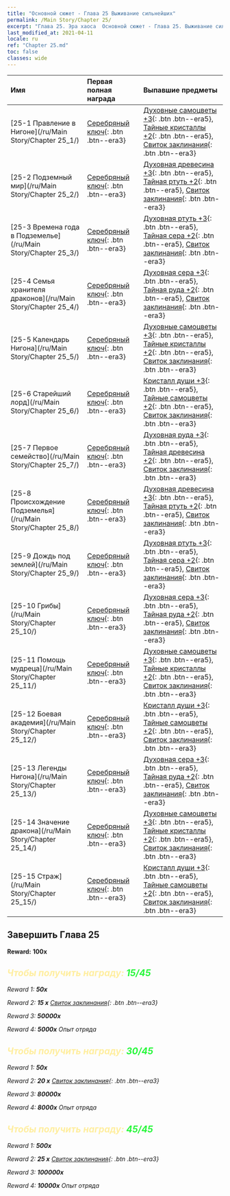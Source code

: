 ```yaml
---
title: "Основной сюжет - Глава 25 Выживание сильнейших"
permalink: /Main Story/Chapter 25/
excerpt: "Глава 25. Эра хаоса  Основной сюжет - Глава 25. Выживание сильнейших"
last_modified_at: 2021-04-11
locale: ru
ref: "Chapter 25.md"
toc: false
classes: wide
---
```


  | Имя |  Первая полная награда | Выпавшие предметы |
  |:------------|:------------|:------------| 
  | [25-1 Правление в Нигоне](/ru/Main Story/Chapter 25_1/) | [Серебряный ключ](/ru/Items/con_693/){: .btn .btn--era3} | [Духовные самоцветы +3](/ru/Items/mat_86/){: .btn .btn--era5}, [Тайные кристаллы +2](/ru/Items/mat_80/){: .btn .btn--era5}, [Свиток заклинания](/ru/Items/con_694/){: .btn .btn--era3} |
  | [25-2 Подземный мир](/ru/Main Story/Chapter 25_2/) | [Серебряный ключ](/ru/Items/con_693/){: .btn .btn--era3} | [Духовная древесина +3](/ru/Items/mat_83/){: .btn .btn--era5}, [Тайная ртуть +2](/ru/Items/mat_77/){: .btn .btn--era5}, [Свиток заклинания](/ru/Items/con_694/){: .btn .btn--era3} |
  | [25-3 Времена года в Подземелье](/ru/Main Story/Chapter 25_3/) | [Серебряный ключ](/ru/Items/con_693/){: .btn .btn--era3} | [Духовная ртуть +3](/ru/Items/mat_84/){: .btn .btn--era5}, [Тайная сера +2](/ru/Items/mat_78/){: .btn .btn--era5}, [Свиток заклинания](/ru/Items/con_694/){: .btn .btn--era3} |
  | [25-4 Семья хранителя драконов](/ru/Main Story/Chapter 25_4/) | [Серебряный ключ](/ru/Items/con_693/){: .btn .btn--era3} | [Духовная сера +3](/ru/Items/mat_85/){: .btn .btn--era5}, [Тайная руда +2](/ru/Items/mat_75/){: .btn .btn--era5}, [Свиток заклинания](/ru/Items/con_694/){: .btn .btn--era3} |
  | [25-5 Календарь Нигона](/ru/Main Story/Chapter 25_5/) | [Серебряный ключ](/ru/Items/con_693/){: .btn .btn--era3} | [Духовные самоцветы +3](/ru/Items/mat_86/){: .btn .btn--era5}, [Тайные кристаллы +2](/ru/Items/mat_80/){: .btn .btn--era5}, [Свиток заклинания](/ru/Items/con_694/){: .btn .btn--era3} |
  | [25-6 Старейший лорд](/ru/Main Story/Chapter 25_6/) | [Серебряный ключ](/ru/Items/con_693/){: .btn .btn--era3} | [Кристалл души +3](/ru/Items/mat_87/){: .btn .btn--era5}, [Тайные самоцветы +2](/ru/Items/mat_79/){: .btn .btn--era5}, [Свиток заклинания](/ru/Items/con_694/){: .btn .btn--era3} |
  | [25-7 Первое семейство](/ru/Main Story/Chapter 25_7/) | [Серебряный ключ](/ru/Items/con_693/){: .btn .btn--era3} | [Духовная руда +3](/ru/Items/mat_82/){: .btn .btn--era5}, [Тайная древесина +2](/ru/Items/mat_76/){: .btn .btn--era5}, [Свиток заклинания](/ru/Items/con_694/){: .btn .btn--era3} |
  | [25-8 Происхождение Подземелья](/ru/Main Story/Chapter 25_8/) | [Серебряный ключ](/ru/Items/con_693/){: .btn .btn--era3} | [Духовная древесина +3](/ru/Items/mat_83/){: .btn .btn--era5}, [Тайная ртуть +2](/ru/Items/mat_77/){: .btn .btn--era5}, [Свиток заклинания](/ru/Items/con_694/){: .btn .btn--era3} |
  | [25-9 Дождь под землей](/ru/Main Story/Chapter 25_9/) | [Серебряный ключ](/ru/Items/con_693/){: .btn .btn--era3} | [Духовная ртуть +3](/ru/Items/mat_84/){: .btn .btn--era5}, [Тайная сера +2](/ru/Items/mat_78/){: .btn .btn--era5}, [Свиток заклинания](/ru/Items/con_694/){: .btn .btn--era3} |
  | [25-10 Грибы](/ru/Main Story/Chapter 25_10/) | [Серебряный ключ](/ru/Items/con_693/){: .btn .btn--era3} | [Духовная сера +3](/ru/Items/mat_85/){: .btn .btn--era5}, [Тайная руда +2](/ru/Items/mat_75/){: .btn .btn--era5}, [Свиток заклинания](/ru/Items/con_694/){: .btn .btn--era3} |
  | [25-11 Помощь мудреца](/ru/Main Story/Chapter 25_11/) | [Серебряный ключ](/ru/Items/con_693/){: .btn .btn--era3} | [Духовные самоцветы +3](/ru/Items/mat_86/){: .btn .btn--era5}, [Тайные кристаллы +2](/ru/Items/mat_80/){: .btn .btn--era5}, [Свиток заклинания](/ru/Items/con_694/){: .btn .btn--era3} |
  | [25-12 Боевая академия](/ru/Main Story/Chapter 25_12/) | [Серебряный ключ](/ru/Items/con_693/){: .btn .btn--era3} | [Кристалл души +3](/ru/Items/mat_87/){: .btn .btn--era5}, [Тайные самоцветы +2](/ru/Items/mat_79/){: .btn .btn--era5}, [Свиток заклинания](/ru/Items/con_694/){: .btn .btn--era3} |
  | [25-13 Легенды Нигона](/ru/Main Story/Chapter 25_13/) | [Серебряный ключ](/ru/Items/con_693/){: .btn .btn--era3} | [Духовная сера +3](/ru/Items/mat_85/){: .btn .btn--era5}, [Тайная руда +2](/ru/Items/mat_75/){: .btn .btn--era5}, [Свиток заклинания](/ru/Items/con_694/){: .btn .btn--era3} |
  | [25-14 Значение дракона](/ru/Main Story/Chapter 25_14/) | [Серебряный ключ](/ru/Items/con_693/){: .btn .btn--era3} | [Духовные самоцветы +3](/ru/Items/mat_86/){: .btn .btn--era5}, [Тайные кристаллы +2](/ru/Items/mat_80/){: .btn .btn--era5}, [Свиток заклинания](/ru/Items/con_694/){: .btn .btn--era3} |
  | [25-15 Страж](/ru/Main Story/Chapter 25_15/) | [Серебряный ключ](/ru/Items/con_693/){: .btn .btn--era3} | [Кристалл души +3](/ru/Items/mat_87/){: .btn .btn--era5}, [Тайные самоцветы +2](/ru/Items/mat_79/){: .btn .btn--era5}, [Свиток заклинания](/ru/Items/con_694/){: .btn .btn--era3} |


## Завершить Глава 25

 **Reward:**  **100x** <i class="fas fa-gem"/>



## <span style="color: #ffeea0">Чтобы получить награду: </span><span style="color: #27f73a">15/45</span>

 Reward 1:  **50x** <i class="fas fa-gem"/>

 Reward 2: **15 x** [Свиток заклинания](/ru/Items/con_694/){: .btn .btn--era3}

 Reward 3:  **50000x** <i class="fas fa-coins"/>

 Reward 4:  **5000x** Опыт отряда



## <span style="color: #ffeea0">Чтобы получить награду: </span><span style="color: #27f73a">30/45</span>

 Reward 1:  **50x** <i class="fas fa-gem"/>

 Reward 2: **20 x** [Свиток заклинания](/ru/Items/con_694/){: .btn .btn--era3}

 Reward 3:  **80000x** <i class="fas fa-coins"/>

 Reward 4:  **8000x** Опыт отряда



## <span style="color: #ffeea0">Чтобы получить награду: </span><span style="color: #27f73a">45/45</span>

 Reward 1:  **500x** <i class="fas fa-gem"/>

 Reward 2: **25 x** [Свиток заклинания](/ru/Items/con_694/){: .btn .btn--era3}

 Reward 3:  **100000x** <i class="fas fa-coins"/>

 Reward 4:  **10000x** Опыт отряда

